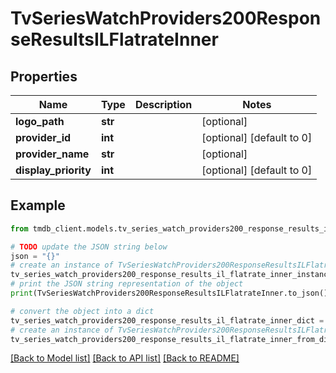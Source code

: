 # TvSeriesWatchProviders200ResponseResultsILFlatrateInner


## Properties

Name | Type | Description | Notes
------------ | ------------- | ------------- | -------------
**logo_path** | **str** |  | [optional] 
**provider_id** | **int** |  | [optional] [default to 0]
**provider_name** | **str** |  | [optional] 
**display_priority** | **int** |  | [optional] [default to 0]

## Example

```python
from tmdb_client.models.tv_series_watch_providers200_response_results_il_flatrate_inner import TvSeriesWatchProviders200ResponseResultsILFlatrateInner

# TODO update the JSON string below
json = "{}"
# create an instance of TvSeriesWatchProviders200ResponseResultsILFlatrateInner from a JSON string
tv_series_watch_providers200_response_results_il_flatrate_inner_instance = TvSeriesWatchProviders200ResponseResultsILFlatrateInner.from_json(json)
# print the JSON string representation of the object
print(TvSeriesWatchProviders200ResponseResultsILFlatrateInner.to_json())

# convert the object into a dict
tv_series_watch_providers200_response_results_il_flatrate_inner_dict = tv_series_watch_providers200_response_results_il_flatrate_inner_instance.to_dict()
# create an instance of TvSeriesWatchProviders200ResponseResultsILFlatrateInner from a dict
tv_series_watch_providers200_response_results_il_flatrate_inner_from_dict = TvSeriesWatchProviders200ResponseResultsILFlatrateInner.from_dict(tv_series_watch_providers200_response_results_il_flatrate_inner_dict)
```
[[Back to Model list]](../README.md#documentation-for-models) [[Back to API list]](../README.md#documentation-for-api-endpoints) [[Back to README]](../README.md)


